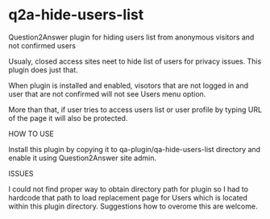 # q2a-hide-users-list
Question2Answer plugin for hiding users list from anonymous visitors and not confirmed users

Usualy, closed access sites neet to hide list of users for privacy issues. This plugin does just that.

When plugin is installed and enabled, visotors that are not logged in and user that are not confirmed will not see Users menu option. 

More than that, if user tries to access users list or user profile by typing URL of the page it will also be protected.

HOW TO USE

Install this plugin by copying it to qa-plugin/qa-hide-users-list directory and enable it using Question2Answer site admin.

ISSUES

I could not find proper way to obtain directory path for plugin so I had to hardcode that path to load replacement page for Users which is located within this plugin directory. Suggestions how to overome this are welcome.
